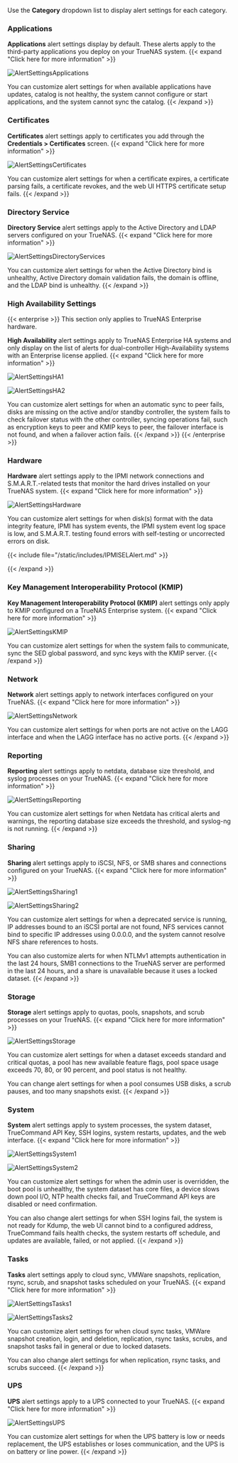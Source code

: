 &NewLine;

Use the **Category** dropdown list to display alert settings for each category.

### Applications

**Applications** alert settings display by default. These alerts apply to the third-party applications you deploy on your TrueNAS system.
{{< expand "Click here for more information" >}}

![AlertSettingsApplications](/images/SCALE/SystemSettings/AlertSettingsApplications.png "Applications Alert Settings")

You can customize alert settings for when available applications have updates, catalog is not healthy, the system cannot configure or start applications, and the system cannot sync the catalog.
{{< /expand >}}

### Certificates

**Certificates** alert settings apply to certificates you add through the **Credentials > Certificates** screen.
{{< expand "Click here for more information" >}}

![AlertSettingsCertificates](/images/SCALE/SystemSettings/AlertSettingsCertificates.png "Certificates Alert Settings")

You can customize alert settings for when a certificate expires, a certificate parsing fails, a certificate revokes, and the web UI HTTPS certificate setup fails.
{{< /expand >}}

### Directory Service

**Directory Service** alert settings apply to the Active Directory and LDAP servers configured on your TrueNAS.
{{< expand "Click here for more information" >}}

![AlertSettingsDirectoryServices](/images/SCALE/SystemSettings/AlertSettingsDirectoryServices.png "Directory Services Alert Settings")

You can customize alert settings for when the Active Directory bind is unhealthy, Active Directory domain validation fails, the domain is offline, and the LDAP bind is unhealthy.
{{< /expand >}}

### High Availability Settings

{{< enterprise >}}
This section only applies to TrueNAS Enterprise hardware.

**High Availability** alert settings apply to TrueNAS Enterprise HA systems and only display on the list of alerts for dual-controller High-Availability systems with an Enterprise license applied.
{{< expand "Click here for more information" >}}

![AlertSettingsHA1](/images/SCALE/SystemSettings/AlertSettingsHA1.png "High Availability Alert Settings 1")

![AlertSettingsHA2](/images/SCALE/SystemSettings/AlertSettingsHA2.png "High Availability Alert Settings 2")

You can customize alert settings for when an automatic sync to peer fails, disks are missing on the active and/or standby controller, the system fails to check failover status with the other controller, syncing operations fail, such as encryption keys to peer and KMIP keys to peer, the failover interface is not found, and when a failover action fails.
{{< /expand >}}
{{< /enterprise >}}

### Hardware

**Hardware** alert settings apply to the IPMI network connections and S.M.A.R.T.-related tests that monitor the hard drives installed on your TrueNAS system.
{{< expand "Click here for more information" >}}

![AlertSettingsHardware](/images/SCALE/SystemSettings/AlertSettingsHardware.png "Hardware Alert Settings")

You can customize alert settings for when disk(s) format with the data integrity feature, IPMI has system events, the IPMI system event log space is low, and S.M.A.R.T. testing found errors with self-testing or uncorrected errors on disk.

{{< include file="/static/includes/IPMISELAlert.md" >}}

{{< /expand >}}

### Key Management Interoperability Protocol (KMIP)

**Key Management Interoperability Protocol (KMIP)** alert settings only apply to KMIP configured on a TrueNAS Enterprise system.
{{< expand "Click here for more information" >}}

![AlertSettingsKMIP](/images/SCALE/SystemSettings/AlertSettingsKMIP.png "KMIP Alert Settings")

You can customize alert settings for when the system fails to communicate, sync the SED global password, and sync keys with the KMIP server.
{{< /expand >}}

### Network

**Network** alert settings apply to network interfaces configured on your TrueNAS.
{{< expand "Click here for more information" >}}

![AlertSettingsNetwork](/images/SCALE/SystemSettings/AlertSettingsNetwork.png "Network Alert Settings")

You can customize alert settings for when ports are not active on the LAGG interface and when the LAGG interface has no active ports.
{{< /expand >}}

### Reporting

**Reporting** alert settings apply to netdata, database size threshold, and syslog processes on your TrueNAS.
{{< expand "Click here for more information" >}}

![AlertSettingsReporting](/images/SCALE/SystemSettings/AlertSettingsReporting.png "Reporting Alert Settings")

You can customize alert settings for when Netdata has critical alerts and warnings, the reporting database size exceeds the threshold, and syslog-ng is not running.
{{< /expand >}}

### Sharing

**Sharing** alert settings apply to iSCSI, NFS, or SMB shares and connections configured on your TrueNAS.
{{< expand "Click here for more information" >}}

![AlertSettingsSharing1](/images/SCALE/SystemSettings/AlertSettingsSharing1.png "Sharing Alert Settings")

![AlertSettingsSharing2](/images/SCALE/SystemSettings/AlertSettingsSharing2.png "Sharing Alert Settings")

You can customize alert settings for when a deprecated service is running, IP addresses bound to an iSCSI portal are not found, NFS services cannot bind to specific IP addresses using 0.0.0.0, and the system cannot resolve NFS share references to hosts.

You can also customize alerts for when NTLMv1 attempts authentication in the last 24 hours, SMB1 connections to the TrueNAS server are performed in the last 24 hours, and a share is unavailable because it uses a locked dataset.
{{< /expand >}}

### Storage

**Storage** alert settings apply to quotas, pools, snapshots, and scrub processes on your TrueNAS.
{{< expand "Click here for more information" >}}

![AlertSettingsStorage](/images/SCALE/SystemSettings/AlertSettingsStorage.png "Storage Alert Settings")

You can customize alert settings for when a dataset exceeds standard and critical quotas, a pool has new available feature flags, pool space usage exceeds 70, 80, or 90 percent, and pool status is not healthy.

You can change alert settings for when a pool consumes USB disks, a scrub pauses, and too many snapshots exist.
{{< /expand >}}

### System

**System** alert settings apply to system processes, the system dataset, TrueCommand API Key, SSH logins, system restarts, updates, and the web interface.
{{< expand "Click here for more information" >}}

![AlertSettingsSystem1](/images/SCALE/SystemSettings/AlertSettingsSystem1.png "System Alert Settings 1")

![AlertSettingsSystem2](/images/SCALE/SystemSettings/AlertSettingsSystem2.png "System Alert Settings 2")

You can customize alert settings for when the admin user is overridden, the boot pool is unhealthy, the system dataset has core files, a device slows down pool I/O, NTP health checks fail, and TrueCommand API keys are disabled or need confirmation.

You can also change alert settings for when SSH logins fail, the system is not ready for Kdump, the web UI cannot bind to a configured address, TrueCommand fails health checks, the system restarts off schedule, and updates are available, failed, or not applied.
{{< /expand >}}

### Tasks

**Tasks** alert settings apply to cloud sync, VMWare snapshots, replication, rsync, scrub, and snapshot tasks scheduled on your TrueNAS.
{{< expand "Click here for more information" >}}

![AlertSettingsTasks1](/images/SCALE/SystemSettings/AlertSettingsTasks1.png "Task Alert Settings 1")

![AlertSettingsTasks2](/images/SCALE/SystemSettings/AlertSettingsTasks2.png "Task Alert Settings 2")

You can customize alert settings for when cloud sync tasks, VMWare snapshot creation, login, and deletion, replication, rsync tasks, scrubs, and snapshot tasks fail in general or due to locked datasets.

You can also change alert settings for when replication, rsync tasks, and scrubs succeed.
{{< /expand >}}

### UPS

**UPS** alert settings apply to a UPS connected to your TrueNAS.
{{< expand "Click here for more information" >}}

![AlertSettingsUPS](/images/SCALE/SystemSettings/AlertSettingsUPS.png "UPS Alert Settings")

You can customize alert settings for when the UPS battery is low or needs replacement, the UPS establishes or loses communication, and the UPS is on battery or line power.
{{< /expand >}}
